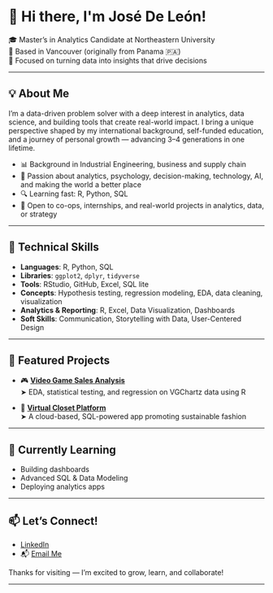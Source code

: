 # 👋 Hi there, I'm José De León!

🎓 Master’s in Analytics Candidate at Northeastern University  
📍 Based in Vancouver (originally from Panama 🇵🇦)  
💼 Focused on turning data into insights that drive decisions  

---

## 💡 About Me

I’m a data-driven problem solver with a deep interest in analytics, data science, and building tools that create real-world impact. I bring a unique perspective shaped by my international background, self-funded education, and a journey of personal growth — advancing 3–4 generations in one lifetime.

- 📊 Background in Industrial Engineering, business and supply chain
- 🧠 Passion about analytics, psychology, decision-making, technology, AI, and making the world a better place
- 🔍 Learning fast: R, Python, SQL
- 🤝 Open to co-ops, internships, and real-world projects in analytics, data, or strategy

---

## 🔧 Technical Skills

- **Languages**: R, Python, SQL
- **Libraries**: `ggplot2`, `dplyr`, `tidyverse` 
- **Tools**: RStudio, GitHub, Excel, SQL lite  
- **Concepts**: Hypothesis testing, regression modeling, EDA, data cleaning, visualization
- **Analytics & Reporting**: R, Excel, Data Visualization, Dashboards 
- **Soft Skills**: Communication, Storytelling with Data, User-Centered Design

---

## 📁 Featured Projects

- 🎮 [**Video Game Sales Analysis**](https://github.com/josedeleon-analytics/vgchartz-sales-analysis)  
  ➤ EDA, statistical testing, and regression on VGChartz data using R

- 👚 [**Virtual Closet Platform**](https://github.com/josedeleon-analytics/virtual-closet-platform)  
  ➤ A cloud-based, SQL-powered app promoting sustainable fashion

---

## 🌱 Currently Learning
- Building dashboards  
- Advanced SQL & Data Modeling  
- Deploying analytics apps  



---

## 📫 Let’s Connect!

- [LinkedIn](https://www.linkedin.com/in/jose-de-leon-analytics/)  
- 📬 [Email Me](mailto:j.ange2294@gmail.com)

Thanks for visiting — I’m excited to grow, learn, and collaborate!

---

